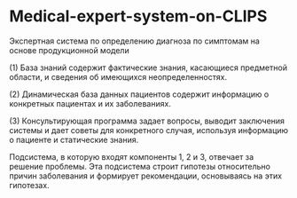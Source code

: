 # Medical-expert-system-on-CLIPS
Экспертная система по определению диагноза по симптомам на основе продукционной модели

(1) База знаний содержит фактические знания, касающиеся предметной области, и сведения об имеющихся неопределенностях.

(2) Динамическая база данных пациентов содержит информацию о конкретных пациентах и их заболеваниях.

(3) Консультирующая программа задает вопросы, выводит заключения системы и дает советы для конкретного случая, используя информацию о пациенте и статические знания.

Подсистема, в которую входят компоненты 1, 2 и 3, отвечает за решение проблемы. Эта подсистема строит гипотезы относительно причин заболевания и формирует рекомендации, основываясь на этих гипотезах.
